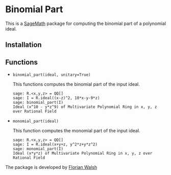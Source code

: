 # Binomial Part

This is a [SageMath](https://www.sagemath.org) package for computing the binomial part of a polynomial ideal.

## Installation

## Functions
* ``binomial_part(ideal, unitary=True)``
  
  This functions computes the binomial part of the input ideal.
  ```
  sage: R.<x,y,z> = QQ[]
  sage: I = R.ideal((x-z)^2, 10*x-y-9*z)
  sage: binomial_part(I)
  Ideal (x^10 - y*z^9) of Multivariate Polynomial Ring in x, y, z over Rational Field
  ```
* ``monomial_part(ideal)``

  This function computes the monomial part of the input ideal.
  ```
  sage: R.<x,y,z> = QQ[]
  sage: I = R.ideal(x+y+z, y^2*z+y*z^2)
  sage: monomial_part(I)
  Ideal (x*y*z) of Multivariate Polynomial Ring in x, y, z over Rational Field
  ```

The package is developed by [Florian Walsh](mailto:florian.walsh@uni-passau.de)
